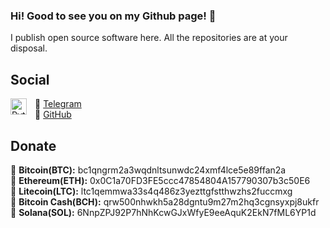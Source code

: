 ### Hi! Good to see you on my Github page! 👋
I publish open source software here. All the repositories are at your disposal.

## Social
🌌 [<img align="left" alt="Python" width="26px" src="https://upload.wikimedia.org/wikipedia/commons/5/5c/Telegram_Messenger.png" style="padding-right:10px;" />](https://github.com/rodukov)<a href="https://t.me/sata30">Telegram</a><br>
🌌 <a href="https://github.com/rodukov">GitHub</a><br>

## Donate
🔸 <strong>Bitcoin(BTC):</strong> bc1qngrm2a3wqdnltsunwdc24xmf4lce5e89ffan2a<br>
🔸 <strong>Ethereum(ETH):</strong> 0x0C1a70FD3FE5ccc47854804A157790307b3c50E6<br>
🔸 <strong>Litecoin(LTC):</strong> ltc1qemmwa33s4q486z3yezttgfstthwzhs2fuccmxg<br>
🔸 <strong>Bitcoin Cash(BCH):</strong> qrw500nhwkh5a28dgntu9m27m2hq3cgnsyxpj8ukfr<br>
🔸 <strong>Solana(SOL):</strong> 6NnpZPJ92P7hNhKcwGJxWfyE9eeAquK2EkN7fML6YP1d<br>
